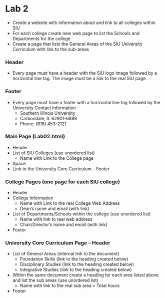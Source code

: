 # Lab 2
+ Create a website with information about and link to all colleges within SIU
+ For each college create new web page to list the Schools and Departments for the college
+ Create a page that lists the General Areas of the SIU University Curriculum with link to the sub-areas
### Header
+ Every page must have a header with the SIU logo image followed by a horizontal line tag. The image must be a link to the real SIU page
### Footer
+ Every page must have a footer with a horizontal line tag followed by the University Contact Information
  + Southern Illinois University
  + Carbondale, IL 62901-6899
  + Phone: (618) 453-2121
### Main Page (Lab02.html) 
+ Header
+ List of SIU Colleges (use unordered list)
  + Name with Link to the College page
+ Space
+ Link to the University Core Curriculum – Footer
### College Pages (one page for each SIU college) 
+ Header
+ College Information
  + Name with Link to the real College Web Address
  + Dean’s name and email (with link)
+ List of Departments/Schools within the college (use unordered list)
  + Name with link to real web address
  + Chair/Director’s name and email (with link)
+ Footer
### University Core Curriculum Page – Header
+ List of General Areas (internal link to the document)
  + Foundation Skills (link to the heading created below)
  + Disciplinary Studies (link to the heading created below)
  + Integrative Studies (link to the heading created below)
+ Within the same document create a heading for each area listed above and list the sub areas (use unordered list)
  + Name with link to the real sub area • Total hours
+ Footer
